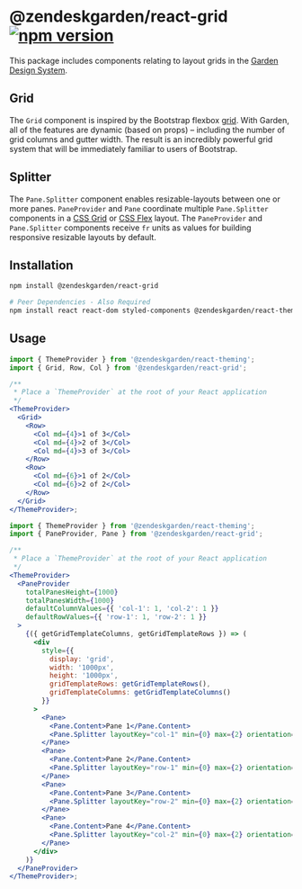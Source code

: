 # @zendeskgarden/react-grid [![npm version](https://flat.badgen.net/npm/v/@zendeskgarden/react-grid)](https://www.npmjs.com/package/@zendeskgarden/react-grid)

This package includes components relating to layout grids in the
[Garden Design System](https://zendeskgarden.github.io/).

## Grid

The `Grid` component is inspired by the Bootstrap flexbox
[grid](https://getbootstrap.com/docs/4.3/layout/grid/). With Garden, all of
the features are dynamic (based on props) – including the number of grid
columns and gutter width. The result is an incredibly powerful grid system
that will be immediately familiar to users of Bootstrap.

## Splitter

The `Pane.Splitter` component enables resizable-layouts between one or
more panes. `PaneProvider` and `Pane`
coordinate multiple `Pane.Splitter` components in a
[CSS Grid](https://developer.mozilla.org/en-US/docs/Web/CSS/CSS_Grid_Layout) or
[CSS Flex](https://developer.mozilla.org/en-US/docs/Web/CSS/CSS_Flexible_Box_Layout)
layout. The `PaneProvider` and `Pane.Splitter` components receive `fr` units as
values for building responsive resizable layouts by default.

## Installation

```sh
npm install @zendeskgarden/react-grid

# Peer Dependencies - Also Required
npm install react react-dom styled-components @zendeskgarden/react-theming
```

## Usage

```jsx
import { ThemeProvider } from '@zendeskgarden/react-theming';
import { Grid, Row, Col } from '@zendeskgarden/react-grid';

/**
 * Place a `ThemeProvider` at the root of your React application
 */
<ThemeProvider>
  <Grid>
    <Row>
      <Col md={4}>1 of 3</Col>
      <Col md={4}>2 of 3</Col>
      <Col md={4}>3 of 3</Col>
    </Row>
    <Row>
      <Col md={6}>1 of 2</Col>
      <Col md={6}>2 of 2</Col>
    </Row>
  </Grid>
</ThemeProvider>;
```

```jsx
import { ThemeProvider } from '@zendeskgarden/react-theming';
import { PaneProvider, Pane } from '@zendeskgarden/react-grid';

/**
 * Place a `ThemeProvider` at the root of your React application
 */
<ThemeProvider>
  <PaneProvider
    totalPanesHeight={1000}
    totalPanesWidth={1000}
    defaultColumnValues={{ 'col-1': 1, 'col-2': 1 }}
    defaultRowValues={{ 'row-1': 1, 'row-2': 1 }}
  >
    {({ getGridTemplateColumns, getGridTemplateRows }) => (
      <div
        style={{
          display: 'grid',
          width: '1000px',
          height: '1000px',
          gridTemplateRows: getGridTemplateRows(),
          gridTemplateColumns: getGridTemplateColumns()
        }}
      >
        <Pane>
          <Pane.Content>Pane 1</Pane.Content>
          <Pane.Splitter layoutKey="col-1" min={0} max={2} orientation="end" />
        </Pane>
        <Pane>
          <Pane.Content>Pane 2</Pane.Content>
          <Pane.Splitter layoutKey="row-1" min={0} max={2} orientation="bottom" />
        </Pane>
        <Pane>
          <Pane.Content>Pane 3</Pane.Content>
          <Pane.Splitter layoutKey="row-2" min={0} max={2} orientation="top" />
        </Pane>
        <Pane>
          <Pane.Content>Pane 4</Pane.Content>
          <Pane.Splitter layoutKey="col-2" min={0} max={2} orientation="start" />
        </Pane>
      </div>
    )}
  </PaneProvider>
</ThemeProvider>;
```
